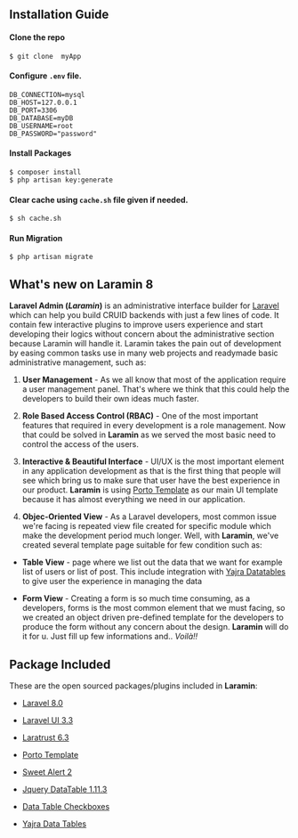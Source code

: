 ## Installation Guide

#### Clone the repo
    $ git clone  myApp

#### Configure `.env` file.

    DB_CONNECTION=mysql
    DB_HOST=127.0.0.1
    DB_PORT=3306
    DB_DATABASE=myDB
    DB_USERNAME=root
    DB_PASSWORD="password"

#### Install Packages

    $ composer install
    $ php artisan key:generate

#### Clear cache using `cache.sh` file given if needed.

    $ sh cache.sh

#### Run Migration

    $ php artisan migrate

## What's new on Laramin 8

  

<b>Laravel Admin (<i>Laramin</i>)</b> is an administrative interface builder for [Laravel](https://laravel.com/) which can help you build CRUID backends with just a few lines of code. It contain few interactive plugins to improve users experience and start developing their logics without concern about the administrative section because Laramin will handle it. Laramin takes the pain out of development by easing common tasks use in many web projects and readymade basic administrative management, such as:

  

1. <b>User Management</b> - As we all know that most of the application require a user management panel. That's where we think that this could help the developers to build their own ideas much faster.

2. <b>Role Based Access Control (RBAC)</b> - One of the most important features that required in every development is a role management. Now that could be solved in <b>Laramin</b> as we served the most basic need to control the access of the users.

3. <b>Interactive & Beautiful Interface</b> - UI/UX is the most important element in any application development as that is the first thing that people will see which bring us to make sure that user have the best experience in our product. <b>Laramin</b> is using [Porto Template](https://themeforest.net/item/porto-responsive-html5-template/4106987) as our main UI template because it has almost everything we need in our application.

4. <b>Objec-Oriented View</b> - As a Laravel developers, most common issue we're facing is repeated view file created for specific module which make the development period much longer. Well, with <b>Laramin</b>, we've created several template page suitable for few condition such as:

- <b>Table View</b> - page where we list out the data that we want for example list of users or list of post. This include integration with [Yajra Datatables](https://yajrabox.com/docs/laravel-datatables/master/installation) to give user the experience in managing the data

- <b>Form View</b> - Creating a form is so much time consuming, as a developers, forms is the most common element that we must facing, so we created an object driven pre-defined template for the developers to produce the form without any concern about the design. <b>Laramin</b> will do it for u. Just fill up few informations and.. <i>Voilà!!</i>

  

## Package Included

  

These are the open sourced packages/plugins included in <b>Laramin</b>:

- [Laravel 8.0](https://laravel.com/)

- [Laravel UI 3.3](https://github.com/laravel/ui)

- [Laratrust 6.3](https://laratrust.santigarcor.me/docs/6.x/installation.html)

- [Porto Template](https://themeforest.net/item/porto-responsive-html5-template/4106987)

- [Sweet Alert 2](https://sweetalert2.github.io/)

- [Jquery DataTable 1.11.3](https://datatables.net/examples/index)

- [Data Table Checkboxes](https://datatables.net/extensions/select/examples/initialisation/checkbox.html)

- [Yajra Data Tables](https://yajrabox.com/docs/laravel-datatables/master/installation)

